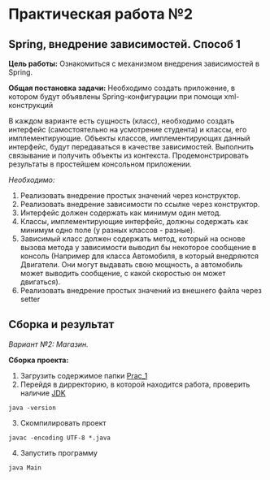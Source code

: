 # Практическая работа №2
## Spring, внедрение зависимостей. Способ 1
**Цель работы:** Ознакомиться с механизмом внедрения зависимостей в Spring.

**Общая постановка задачи:** Необходимо создать приложение, в котором будут объявлены Spring-конфигурации при помощи xml-конструкций 

В каждом варианте есть сущность (класс), необходимо создать интерфейс (самостоятельно на усмотрение студента) и классы, его имплементирующие. Объекты классов, имплементирующих данный интерфейс, будут передаваться в качестве зависимостей. Выполнить связывание и получить объекты из контекста. Продемонстрировать результаты в простейшем консольном приложении. 

*Необходимо:*

1. Реализовать внедрение простых значений через конструктор.
2. Реализовать внедрение зависимости по ссылке через конструктор.
3. Интерфейс должен содержать как минимум один метод.
4. Классы, имплементирующие интерфейс, должны содержать как минимум одно поле (у разных классов - разные).
5. Зависимый класс должен содержать метод, который на основе вызова метода у зависимости выводил бы некоторое сообщение в консоль (Например для класса Автомобиля, в который внедряются Двигатели. Они могут выдавать свою мощность, а автомобиль может выводить сообщение, с какой скоростью он может двигаться).
6. Реализовать внедрение простых значений из внешнего файла через setter

## Сборка и результат
_Вариант №2: Магазин._

**Сборка проекта:**
1. Загрузить содержимое папки [Prac_1](https://minhaskamal.github.io/DownGit/#/home?url=https://github.com/Bokalysha/RKIS/tree/main/Practice/Prac_1/src)
2. Перейдя в дирректорию, в которой находится работа, проверить наличие [JDK](https://www.oracle.com/java/technologies/downloads/#jdk17-windows)
```
java -version
```
3. Cкомпилировать проект
```
javac -encoding UTF-8 *.java
```
4. Запустить программу
```
java Main
```
